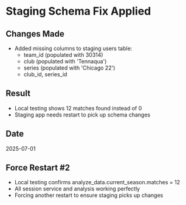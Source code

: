 # Staging Schema Fix Applied

## Changes Made
- Added missing columns to staging users table:
  - team_id (populated with 30314)
  - club (populated with 'Tennaqua')
  - series (populated with 'Chicago 22')
  - club_id, series_id

## Result
- Local testing shows 12 matches found instead of 0
- Staging app needs restart to pick up schema changes

## Date
2025-07-01

## Force Restart #2
- Local testing confirms analyze_data.current_season.matches = 12
- All session service and analysis working perfectly
- Forcing another restart to ensure staging picks up changes 